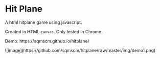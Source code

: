 # Hit Plane
<p>A html hitplane game using javascript.</p>
<p>Created in HTML <code>canvas</code>. Only tested in Chrome.</p>
<p>Demo: https://sqmscm.github.io/hitplane/</p>
<p>![image](https://github.com/sqmscm/hitplane/raw/master/img/demo1.png)<p>
